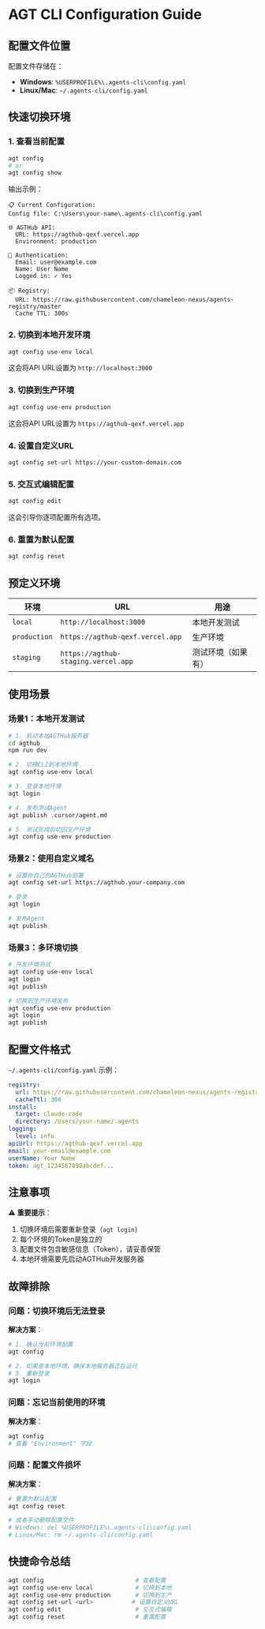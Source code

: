 # AGT CLI Configuration Guide

## 配置文件位置

配置文件存储在：
- **Windows**: `%USERPROFILE%\.agents-cli\config.yaml`
- **Linux/Mac**: `~/.agents-cli/config.yaml`

## 快速切换环境

### 1. 查看当前配置

```bash
agt config
# or
agt config show
```

输出示例：
```
📋 Current Configuration:
Config file: C:\Users\your-name\.agents-cli\config.yaml

🌐 AGTHub API:
  URL: https://agthub-qexf.vercel.app
  Environment: production

👤 Authentication:
  Email: user@example.com
  Name: User Name
  Logged in: ✓ Yes

📦 Registry:
  URL: https://raw.githubusercontent.com/chameleon-nexus/agents-registry/master
  Cache TTL: 300s
```

### 2. 切换到本地开发环境

```bash
agt config use-env local
```

这会将API URL设置为 `http://localhost:3000`

### 3. 切换到生产环境

```bash
agt config use-env production
```

这会将API URL设置为 `https://agthub-qexf.vercel.app`

### 4. 设置自定义URL

```bash
agt config set-url https://your-custom-domain.com
```

### 5. 交互式编辑配置

```bash
agt config edit
```

这会引导你逐项配置所有选项。

### 6. 重置为默认配置

```bash
agt config reset
```

## 预定义环境

| 环境 | URL | 用途 |
|------|-----|------|
| `local` | `http://localhost:3000` | 本地开发测试 |
| `production` | `https://agthub-qexf.vercel.app` | 生产环境 |
| `staging` | `https://agthub-staging.vercel.app` | 测试环境（如果有） |

## 使用场景

### 场景1：本地开发测试

```bash
# 1. 启动本地AGTHub服务器
cd agthub
npm run dev

# 2. 切换CLI到本地环境
agt config use-env local

# 3. 登录本地环境
agt login

# 4. 发布测试Agent
agt publish .cursor/agent.md

# 5. 测试完成后切回生产环境
agt config use-env production
```

### 场景2：使用自定义域名

```bash
# 设置你自己的AGTHub部署
agt config set-url https://agthub.your-company.com

# 登录
agt login

# 发布Agent
agt publish
```

### 场景3：多环境切换

```bash
# 开发环境测试
agt config use-env local
agt login
agt publish

# 切换到生产环境发布
agt config use-env production
agt login
agt publish
```

## 配置文件格式

`~/.agents-cli/config.yaml` 示例：

```yaml
registry:
  url: https://raw.githubusercontent.com/chameleon-nexus/agents-registry/master
  cacheTtl: 300
install:
  target: claude-code
  directory: /Users/your-name/.agents
logging:
  level: info
apiUrl: https://agthub-qexf.vercel.app
email: your-email@example.com
userName: Your Name
token: agt_1234567890abcdef...
```

## 注意事项

⚠️ **重要提示**：
1. 切换环境后需要重新登录（`agt login`）
2. 每个环境的Token是独立的
3. 配置文件包含敏感信息（Token），请妥善保管
4. 本地环境需要先启动AGTHub开发服务器

## 故障排除

### 问题：切换环境后无法登录

**解决方案**：
```bash
# 1. 确认当前环境配置
agt config

# 2. 如果是本地环境，确保本地服务器正在运行
# 3. 重新登录
agt login
```

### 问题：忘记当前使用的环境

**解决方案**：
```bash
agt config
# 查看 "Environment" 字段
```

### 问题：配置文件损坏

**解决方案**：
```bash
# 重置为默认配置
agt config reset

# 或者手动删除配置文件
# Windows: del %USERPROFILE%\.agents-cli\config.yaml
# Linux/Mac: rm ~/.agents-cli/config.yaml
```

## 快捷命令总结

```bash
agt config                          # 查看配置
agt config use-env local            # 切换到本地
agt config use-env production       # 切换到生产
agt config set-url <url>           # 设置自定义URL
agt config edit                     # 交互式编辑
agt config reset                    # 重置配置
```


